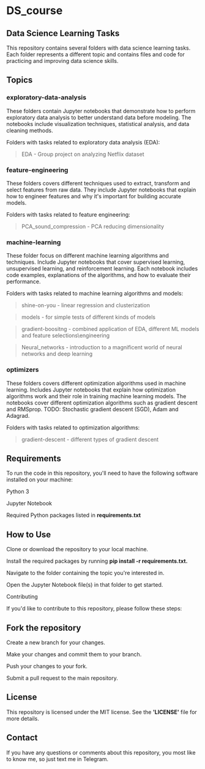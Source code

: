 # DS_course

## **Data Science Learning Tasks**

This repository contains several folders with data science learning tasks. 
Each folder represents a different topic and contains files and code for practicing and improving data science skills.


## **Topics**

### **exploratory-data-analysis**

These folders contain Jupyter notebooks that demonstrate how to perform exploratory data analysis to better understand data before modeling. The notebooks include visualization techniques, statistical analysis, and data cleaning methods.

Folders with tasks related to exploratory data analysis (EDA):
 
> EDA - Group project on analyzing Netflix dataset

 
### **feature-engineering**

These folders covers different techniques used to extract, transform and select features from raw data. They include Jupyter notebooks that explain how to engineer features and why it's important for building accurate models.

Folders with tasks related to feature engineering:

> PCA_sound_compression - PCA reducing dimensionality 


### **machine-learning**

These folder focus on different machine learning algorithms and techniques.  Include Jupyter notebooks that cover supervised learning, unsupervised learning, and reinforcement learning. Each notebook includes code examples, explanations of the algorithms, and how to evaluate their performance.

Folders with tasks related to machine learning algorithms and models:

> shine-on-you - linear regression and clusterization

> models - for simple tests of different kinds of models

> gradient-boositng - combined application of EDA, different ML models and feature selections\engineering

> Neural_networks - introduction to a magnificent world of neural networks and deep learning

### **optimizers**

These folders covers different optimization algorithms used in machine learning. Includes Jupyter notebooks that explain how optimization algorithms work and their role in training machine learning models. The notebooks cover different optimization algorithms such as gradient descent and RMSprop. TODO: Stochastic gradient descent (SGD), Adam and Adagrad. 

Folders with tasks related to optimization algorithms:

> gradient-descent - different types of gradient descent


## **Requirements**

To run the code in this repository, you'll need to have the following software installed on your machine:


Python 3

Jupyter Notebook

Required Python packages listed in **requirements.txt**


## **How to Use**

Clone or download the repository to your local machine.

Install the required packages by running **pip install -r requirements.txt.**

Navigate to the folder containing the topic you're interested in.

Open the Jupyter Notebook file(s) in that folder to get started.

Contributing

If you'd like to contribute to this repository, please follow these steps:


## **Fork the repository**

Create a new branch for your changes.

Make your changes and commit them to your branch.

Push your changes to your fork.

Submit a pull request to the main repository.

## **License**

This repository is licensed under the MIT license. See the **'LICENSE'** file for more details.

## **Contact**

If you have any questions or comments about this repository, you most like to know me, so just text me in Telegram.
